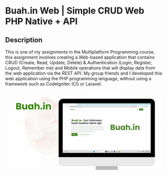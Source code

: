 # Buah.in Web | Simple CRUD Web PHP Native + API

## Description
This is one of my assignments in the Multiplatform Programming course, this assignment involves creating a Web-based application that contains CRUD (Create, Read, Update, Delete) & Authentication (Login, Register, Logout, Remember me) and Mobile operations that will display data from the web application via the REST API. My group friends and I developed this web application using the PHP programming language, without using a framework such as CodeIgniter (CI) or Laravel.

![Buah Thumbnail](img/Buah.in%20Thumbnail.png)
